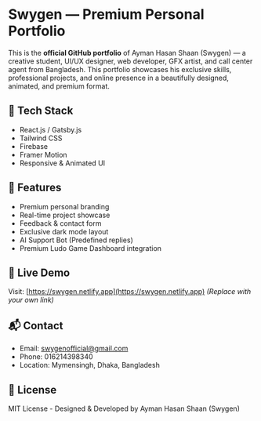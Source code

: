 # Swygen — Premium Personal Portfolio

This is the **official GitHub portfolio** of Ayman Hasan Shaan (Swygen) — a creative student, UI/UX designer, web developer, GFX artist, and call center agent from Bangladesh. This portfolio showcases his exclusive skills, professional projects, and online presence in a beautifully designed, animated, and premium format.

## 🚀 Tech Stack

- React.js / Gatsby.js
- Tailwind CSS
- Firebase
- Framer Motion
- Responsive & Animated UI

## 📂 Features

- Premium personal branding
- Real-time project showcase
- Feedback & contact form
- Exclusive dark mode layout
- AI Support Bot (Predefined replies)
- Premium Ludo Game Dashboard integration

## 🔗 Live Demo

Visit: [https://swygen.netlify.app](https://swygen.netlify.app) *(Replace with your own link)*

## 📬 Contact

- Email: swygenofficial@gmail.com  
- Phone: 016214398340  
- Location: Mymensingh, Dhaka, Bangladesh

## 📄 License

MIT License - Designed & Developed by Ayman Hasan Shaan (Swygen)
